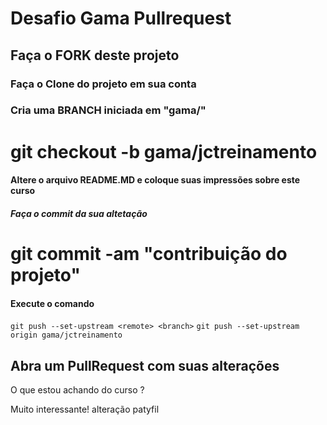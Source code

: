 # Desafio Gama Pullrequest

## Faça o FORK deste projeto

### Faça o Clone do projeto em sua conta

### Cria uma BRANCH iniciada em "gama/"
# git checkout -b gama/jctreinamento

#### Altere o arquivo README.MD e coloque suas impressões sobre este curso

##### Faça o commit da sua altetação
# git commit -am "contribuição do projeto"

#### Execute o comando

`git push --set-upstream <remote> <branch>`
`git push --set-upstream origin gama/jctreinamento`

## Abra um PullRequest com suas alterações

O que estou achando do curso ?

Muito interessante!
alteração patyfil
